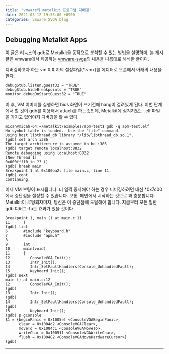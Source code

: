 ```yaml
---
title: "vmware의 metalkit 프로그램 디버깅"
date: 2021-03-12 19:55:00 +0900
categories: vmware SVGA blog
---
```


Debugging Metalkit Apps
-----------------------
이 글은 리눅스의 gdb로 Metalkit을 동적으로 분석할 수 있는 방법을 설명하며, 본 게시글은 vmware에서 제공하는 [vmware-svga](https://github.com/prepare/vmware-svga/blob/master/doc/debugging.txt)의 내용을 나름대로 해석한 글이다.

디버깅하고자 하는 vm 이미지의 설정파일(\*.vmx)를 에디터로 오픈해서 아래의 내용을 한다.

    debugStub.listen.guest32 = "TRUE"
    debugStub.hideBreakpoints = "TRUE"
    monitor.debugOnStartGuest32 = "TRUE"

이 후, VM 이미지를 실행하면 bios 화면이 뜨기전에 hang이 걸려있게 된다. 
이번 단계에서 할 것이 gdb를 이용해서 attach를 하는것인데, 
Metalkit에 심겨져있는 \.elf 파일을 가지고 있어야지 디버깅을 할 수 있다.

    micah@micah-64:~/metalkit/examples/apm-test$ gdb -q apm-test.elf
    No symbol table is loaded.  Use the "file" command.
    Using host libthread_db library "/lib/libthread_db.so.1".
    (gdb) set arch i386
    The target architecture is assumed to be i386
    (gdb) target remote localhost:8832
    Remote debugging using localhost:8832
    [New Thread 1]
    0x000ffff0 in ?? ()
    (gdb) break main
    Breakpoint 1 at 0x100ba2: file main.c, line 11.
    (gdb) cont
    Continuing.
    
이제 VM 부팅이 표시됩니다. 더 일찍 중지해야 하는 경우 디버깅하려면 대신 *0x7c00에서 중단점을 설정할 수 있습니다. 보통. 메인에서 시작하는 것으로
꽤 충분합니다. Metalkit이 로딩되자마자, 당신은 이 중단점에 도달해야 합니다. 지금부터 모든 일반 gdb 디버그-fu는 효과가 있을 것이다

    Breakpoint 1, main () at main.c:11
    11      {
    (gdb) list
    6       #include "keyboard.h"
    7       #include "apm.h"
    8
    9       int
    10      main(void)
    11      {
    12         ConsoleVGA_Init();
    13         Intr_Init();
    14         Intr_SetFaultHandlers(Console_UnhandledFault);
    15         Keyboard_Init();
    (gdb) next
    main () at main.c:12
    12         ConsoleVGA_Init();
    (gdb)
    13         Intr_Init();
    (gdb)
    14         Intr_SetFaultHandlers(Console_UnhandledFault);
    (gdb)
    15         Keyboard_Init();
    (gdb) p gConsole
    $1 = {beginPanic = 0x1005ef <ConsoleVGABeginPanic>,
          clear = 0x1004d2 <ConsoleVGAClear>,
          moveTo = 0x1004c1 <ConsoleVGAMoveTo>,
          writeChar = 0x100511 <ConsoleVGAWriteChar>,
          flush = 0x100482 <ConsoleVGAMoveHardwareCursor>}
    (gdb)

---
